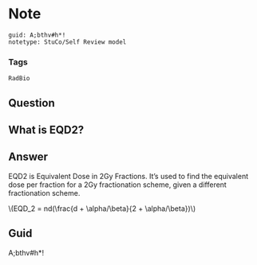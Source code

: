 # Note
```
guid: A;bthv#h*!
notetype: StuCo/Self Review model
```

### Tags
```
RadBio
```

## Question
<h2>What is EQD2?</h2>

## Answer
<section>
<p>EQD2 is Equivalent Dose in 2Gy Fractions. It’s used to find the equivalent dose per fraction for a 2Gy fractionation scheme, given a different fractionation scheme.</p>
<p>\(EQD_2 = nd(\frac{d + \alpha/\beta}{2 + \alpha/\beta})\)</p>


</section>

## Guid
A;bthv#h*!
